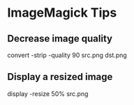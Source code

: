 # ImageMagick Tips

## Decrease image quality

convert -strip -quality 90 src.png dst.png


## Display a resized image

display -resize 50% src.png
